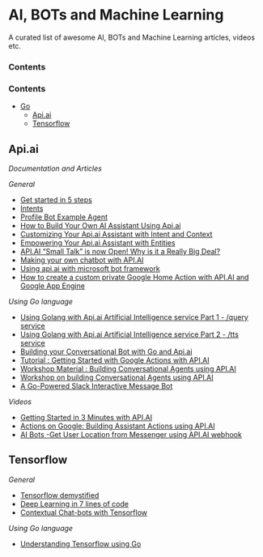 # AI, BOTs and Machine Learning

A curated list of awesome AI, BOTs and Machine Learning articles, videos etc.

### Contents

### Contents

- [Go](#go)
    - [Api.ai](#apiai)
    - [Tensorflow](#tensorflow)

## Api.ai

*Documentation and Articles*

*General*

* [Get started in 5 steps](https://docs.api.ai/docs/get-started)
* [Intents](https://docs.api.ai/docs/concept-intents)
* [Profile Bot Example Agent](https://docs.api.ai/docs/profile-bot-example-agent)
* [How to Build Your Own AI Assistant Using Api.ai](https://www.sitepoint.com/how-to-build-your-own-ai-assistant-using-api-ai/)
* [Customizing Your Api.ai Assistant with Intent and Context](https://www.sitepoint.com/customizing-your-api-ai-assistant-with-intent-and-context/)
* [Empowering Your Api.ai Assistant with Entities](https://www.sitepoint.com/teaching-our-api-ai-assistant-concepts-via-entities/)
* [API.AI “Small Talk” is now Open! Why is it a Really Big Deal?](https://chatbotsmagazine.com/api-ai-small-talk-is-now-open-source-why-is-it-a-big-deal-a39c54f89d85)
* [Making your own chatbot with API.AI](https://blog.craftworkz.co/making-your-own-chatbot-with-api-ai-21be5444a2df)
* [Using api.ai with microsoft bot framework ](https://medium.com/@akshaykulkarni/using-api-ai-with-microsoft-bot-framework-577a5d9fb66f)
* [How to create a custom private Google Home Action with API.AI and Google App Engine](https://medium.com/google-cloud/how-to-create-a-custom-private-google-home-action-260e2c512fc)

*Using Go language*

* [Using Golang with Api.ai Artificial Intelligence service Part 1 - /query service](https://medium.com/@IndianGuru/using-golang-with-api-ai-artificial-intelligence-service-5ed2209a347c)
* [Using Golang with Api.ai Artificial Intelligence service Part 2 - /tts service](https://medium.com/@IndianGuru/using-golang-with-api-ai-artificial-intelligence-service-86afdf4b8ac2)
* [Building your Conversational Bot with Go and Api.ai](https://medium.com/ymedialabs-innovation/building-your-conversational-bot-with-go-and-api-ai-45bc5cb7ce5a)
* [Tutorial : Getting Started with Google Actions with API.AI](https://rominirani.com/tutorial-getting-started-with-google-actions-with-api-ai-a3b79550a062)
* [Workshop Material : Building Conversational Agents using API.AI](https://rominirani.com/workshop-material-building-conversational-agents-using-api-ai-5b2d2f05f097)
* [Workshop on building Conversational Agents using API.AI](https://github.com/rominirani/api-ai-workshop)
* [A Go-Powered Slack Interactive Message Bot](https://github.com/tcnksm/go-slack-interactive)

*Videos*

* [Getting Started in 3 Minutes with API.AI](https://youtu.be/Om7tyGGemXI)
* [Actions on Google: Building Assistant Actions using API.AI](https://youtu.be/9SUAuy9OJg4)
* [AI Bots -Get User Location from Messenger using API.AI webhook](http://dai.ly/x5n8thz)

## Tensorflow

*General*

* [Tensorflow demystified](https://chatbotslife.com/tensorflow-demystified-80987184faf7)
* [Deep Learning in 7 lines of code](https://chatbotslife.com/deep-learning-in-7-lines-of-code-7879a8ef8cfb)
* [Contextual Chat-bots with Tensorflow](https://chatbotsmagazine.com/contextual-chat-bots-with-tensorflow-4391749d0077)

*Using Go language*

* [Understanding Tensorflow using Go](https://pgaleone.eu/tensorflow/go/2017/05/29/understanding-tensorflow-using-go/)